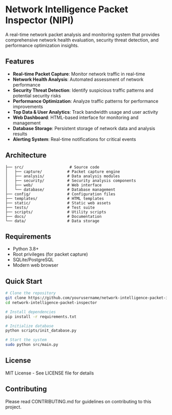 # Network Intelligence Packet Inspector (NIPI)

A real-time network packet analysis and monitoring system that provides comprehensive network health evaluation, security threat detection, and performance optimization insights.

## Features

- **Real-time Packet Capture**: Monitor network traffic in real-time
- **Network Health Analysis**: Automated assessment of network performance
- **Security Threat Detection**: Identify suspicious traffic patterns and potential security risks
- **Performance Optimization**: Analyze traffic patterns for performance improvements
- **Top Data & User Analytics**: Track bandwidth usage and user activity
- **Web Dashboard**: HTML-based interface for monitoring and management
- **Database Storage**: Persistent storage of network data and analysis results
- **Alerting System**: Real-time notifications for critical events

## Architecture

```
├── src/                    # Source code
│   ├── capture/           # Packet capture engine
│   ├── analysis/          # Data analysis modules
│   ├── security/          # Security analysis components
│   ├── web/               # Web interface
│   └── database/          # Database management
├── config/                # Configuration files
├── templates/             # HTML templates
├── static/                # Static web assets
├── tests/                 # Test suite
├── scripts/               # Utility scripts
├── docs/                  # Documentation
└── data/                  # Data storage
```

## Requirements

- Python 3.8+
- Root privileges (for packet capture)
- SQLite/PostgreSQL
- Modern web browser

## Quick Start

```bash
# Clone the repository
git clone https://github.com/yourusername/network-intelligence-packet-inspector.git
cd network-intelligence-packet-inspector

# Install dependencies
pip install -r requirements.txt

# Initialize database
python scripts/init_database.py

# Start the system
sudo python src/main.py
```

## License

MIT License - See LICENSE file for details

## Contributing

Please read CONTRIBUTING.md for guidelines on contributing to this project.